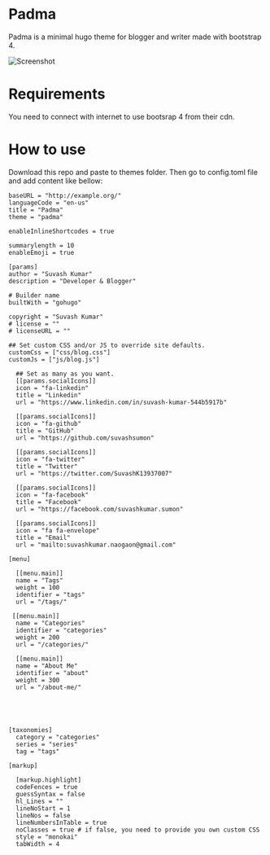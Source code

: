 # Padma
Padma is a minimal hugo theme for blogger and writer made with bootstrap 4.

![Screenshot](/images/screenshot.jpg)

# Requirements
You need to connect with internet to use bootsrap 4 from their cdn.

# How to use
Download this repo and paste to themes folder. Then go to config.toml file and add content like bellow:
```
baseURL = "http://example.org/"
languageCode = "en-us"
title = "Padma"
theme = "padma"

enableInlineShortcodes = true

summarylength = 10
enableEmoji = true

[params]
author = "Suvash Kumar"
description = "Developer & Blogger"

# Builder name
builtWith = "gohugo"

copyright = "Suvash Kumar"
# license = ""
# licenseURL = ""

## Set custom CSS and/or JS to override site defaults.
customCss = ["css/blog.css"]
customJs = ["js/blog.js"]

  ## Set as many as you want.
  [[params.socialIcons]]
  icon = "fa-linkedin"
  title = "Linkedin"
  url = "https://www.linkedin.com/in/suvash-kumar-544b5917b"

  [[params.socialIcons]]
  icon = "fa-github"
  title = "GitHub"
  url = "https://github.com/suvashsumon"

  [[params.socialIcons]]
  icon = "fa-twitter"
  title = "Twitter"
  url = "https://twitter.com/SuvashK13937007"

  [[params.socialIcons]]
  icon = "fa-facebook"
  title = "Facebook"
  url = "https://facebook.com/suvashkumar.sumon"

  [[params.socialIcons]]
  icon = "fa fa-envelope"
  title = "Email"
  url = "mailto:suvashkumar.naogaon@gmail.com"

[menu]

  [[menu.main]]
  name = "Tags"
  weight = 100
  identifier = "tags"
  url = "/tags/"

 [[menu.main]]
  name = "Categories"
  identifier = "categories"
  weight = 200
  url = "/categories/"

  [[menu.main]]
  name = "About Me"
  identifier = "about"
  weight = 300
  url = "/about-me/"





[taxonomies]
  category = "categories"
  series = "series"
  tag = "tags"

[markup]

  [markup.highlight]
  codeFences = true
  guessSyntax = false
  hl_Lines = ""
  lineNoStart = 1
  lineNos = false
  lineNumbersInTable = true
  noClasses = true # if false, you need to provide you own custom CSS
  style = "monokai"
  tabWidth = 4

```
